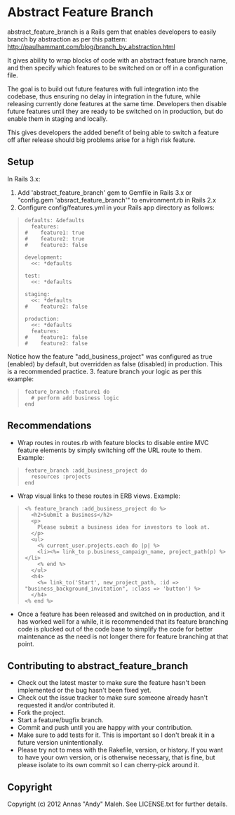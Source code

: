Abstract Feature Branch
=======================

abstract_feature_branch is a Rails gem that enables developers to easily branch by
abstraction as per this pattern: http://paulhammant.com/blog/branch_by_abstraction.html

It gives ability to wrap blocks of code with an abstract feature branch name, and then
specify which features to be switched on or off in a configuration file.

The goal is to build out future features with full integration into the codebase, thus
ensuring no delay in integration in the future, while releasing currently done features
at the same time. Developers then disable future features until they are ready to be
switched on in production, but do enable them in staging and locally.

This gives developers the added benefit of being able to switch a feature off after
release should big problems arise for a high risk feature.

Setup
-----

In Rails 3.x:

1. Add 'abstract_feature_branch' gem to Gemfile in Rails 3.x or
"config.gem 'absract_feature_branch'" to environment.rb in Rails 2.x
2. Configure config/features.yml in your Rails app directory as follows:

>     defaults: &defaults
>       features:
>     #    feature1: true
>     #    feature2: true
>     #    feature3: false
>     
>     development:
>       <<: *defaults
>     
>     test:
>       <<: *defaults
>     
>     staging:
>       <<: *defaults
>     #    feature2: false
>     
>     production:
>       <<: *defaults
>       features:
>     #    feature1: false
>     #    feature2: false

Notice how the feature "add_business_project" was configured as true (enabled) by default, but
overridden as false (disabled) in production. This is a recommended practice.
3. feature branch your logic as per this example:

>     feature_branch :feature1 do
>       # perform add business logic
>     end

Recommendations
---------------
- Wrap routes in routes.rb with feature blocks to disable entire MVC feature elements by
simply switching off the URL route to them. Example:

>     feature_branch :add_business_project do
>       resources :projects
>     end

- Wrap visual links to these routes in ERB views. Example:

>     <% feature_branch :add_business_project do %>
>       <h2>Submit a Business</h2>
>       <p>
>         Please submit a business idea for investors to look at.
>       </p>
>       <ul>
>         <% current_user.projects.each do |p| %>
>         <li><%= link_to p.business_campaign_name, project_path(p) %></li>
>         <% end %>
>       </ul>
>       <h4>
>         <%= link_to('Start', new_project_path, :id => "business_background_invitation", :class => 'button') %>
>       </h4>
>     <% end %>

- Once a feature has been released and switched on in production, and it has worked well for a while,
it is recommended that its feature branching code is plucked out of the code base to simplify the code
for better maintenance as the need is not longer there for feature branching at that point.


Contributing to abstract_feature_branch
---------------------------------------

* Check out the latest master to make sure the feature hasn't been implemented or the bug hasn't been fixed yet.
* Check out the issue tracker to make sure someone already hasn't requested it and/or contributed it.
* Fork the project.
* Start a feature/bugfix branch.
* Commit and push until you are happy with your contribution.
* Make sure to add tests for it. This is important so I don't break it in a future version unintentionally.
* Please try not to mess with the Rakefile, version, or history. If you want to have your own version, or is otherwise necessary, that is fine, but please isolate to its own commit so I can cherry-pick around it.

Copyright
---------------------------------------

Copyright (c) 2012 Annas "Andy" Maleh. See LICENSE.txt for
further details.

